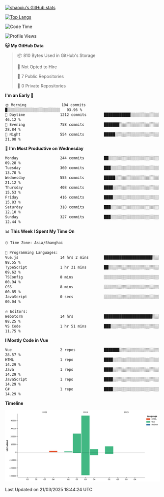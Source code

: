 [![shaoxiu's GitHub stats](https://github-readme-stats.vercel.app/api?username=shaoxiu&count_private=true&show_icons=true)](https://github.com/anuraghazra/github-readme-stats)

[![Top Langs](https://github-readme-stats.vercel.app/api/top-langs/?username=shaoxiu&layout=compact)](https://github.com/anuraghazra/github-readme-stats)


<!--START_SECTION:waka-->
![Code Time](http://img.shields.io/badge/Code%20Time-156%20hrs%2042%20mins-blue)

![Profile Views](http://img.shields.io/badge/Profile%20Views-0-blue)

**🐱 My GitHub Data** 

> 📦 810 Bytes Used in GitHub's Storage 
 > 
> 🚫 Not Opted to Hire
 > 
> 📜 7 Public Repositories 
 > 
> 🔑 0 Private Repositories 
 > 
**I'm an Early 🐤** 

```text
🌞 Morning                104 commits         █░░░░░░░░░░░░░░░░░░░░░░░░   03.96 % 
🌆 Daytime                1212 commits        ████████████░░░░░░░░░░░░░   46.12 % 
🌃 Evening                758 commits         ███████░░░░░░░░░░░░░░░░░░   28.84 % 
🌙 Night                  554 commits         █████░░░░░░░░░░░░░░░░░░░░   21.08 % 
```
📅 **I'm Most Productive on Wednesday** 

```text
Monday                   244 commits         ██░░░░░░░░░░░░░░░░░░░░░░░   09.28 % 
Tuesday                  360 commits         ███░░░░░░░░░░░░░░░░░░░░░░   13.70 % 
Wednesday                555 commits         █████░░░░░░░░░░░░░░░░░░░░   21.12 % 
Thursday                 408 commits         ████░░░░░░░░░░░░░░░░░░░░░   15.53 % 
Friday                   416 commits         ████░░░░░░░░░░░░░░░░░░░░░   15.83 % 
Saturday                 318 commits         ███░░░░░░░░░░░░░░░░░░░░░░   12.10 % 
Sunday                   327 commits         ███░░░░░░░░░░░░░░░░░░░░░░   12.44 % 
```


📊 **This Week I Spent My Time On** 

```text
🕑︎ Time Zone: Asia/Shanghai

💬 Programming Languages: 
Vue.js                   14 hrs 2 mins       ██████████████████████░░░   88.55 % 
TypeScript               1 hr 31 mins        ██░░░░░░░░░░░░░░░░░░░░░░░   09.62 % 
TSConfig                 8 mins              ░░░░░░░░░░░░░░░░░░░░░░░░░   00.94 % 
CSS                      8 mins              ░░░░░░░░░░░░░░░░░░░░░░░░░   00.85 % 
JavaScript               0 secs              ░░░░░░░░░░░░░░░░░░░░░░░░░   00.04 % 

🔥 Editors: 
WebStorm                 14 hrs              ██████████████████████░░░   88.25 % 
VS Code                  1 hr 51 mins        ███░░░░░░░░░░░░░░░░░░░░░░   11.75 % 
```

**I Mostly Code in Vue** 

```text
Vue                      2 repos             ███████░░░░░░░░░░░░░░░░░░   28.57 % 
HTML                     1 repo              ████░░░░░░░░░░░░░░░░░░░░░   14.29 % 
Java                     1 repo              ████░░░░░░░░░░░░░░░░░░░░░   14.29 % 
JavaScript               1 repo              ████░░░░░░░░░░░░░░░░░░░░░   14.29 % 
C#                       1 repo              ████░░░░░░░░░░░░░░░░░░░░░   14.29 % 
```



**Timeline**

![Lines of Code chart](https://raw.githubusercontent.com/shaoxiu/shaoxiu/main/assets/bar_graph.png)


 Last Updated on 21/03/2025 18:44:24 UTC
<!--END_SECTION:waka-->
